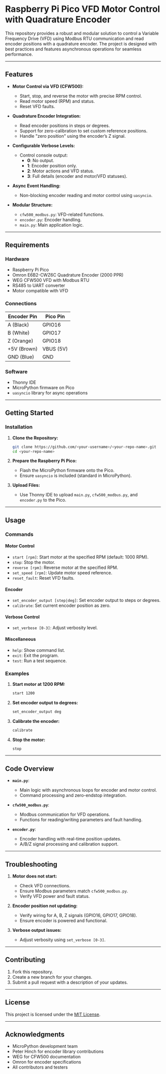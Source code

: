 # Raspberry Pi Pico VFD Motor Control with Quadrature Encoder

This repository provides a robust and modular solution to control a Variable Frequency Drive (VFD) using Modbus RTU communication and read encoder positions with a quadrature encoder. The project is designed with best practices and features asynchronous operations for seamless performance.

---

## Features

- **Motor Control via VFD (CFW500):**
  - Start, stop, and reverse the motor with precise RPM control.
  - Read motor speed (RPM) and status.
  - Reset VFD faults.
  
- **Quadrature Encoder Integration:**
  - Read encoder positions in steps or degrees.
  - Support for zero-calibration to set custom reference positions.
  - Handle "zero position" using the encoder’s Z signal.

- **Configurable Verbose Levels:**
  - Control console output:
    - **0**: No output.
    - **1**: Encoder position only.
    - **2**: Motor actions and VFD status.
    - **3**: Full details (encoder and motor/VFD statuses).

- **Async Event Handling:**
  - Non-blocking encoder reading and motor control using `uasyncio`.

- **Modular Structure:**
  - `cfw500_modbus.py`: VFD-related functions.
  - `encoder.py`: Encoder handling.
  - `main.py`: Main application logic.

---

## Requirements

### Hardware

- Raspberry Pi Pico
- Omron E6B2-CWZ6C Quadrature Encoder (2000 PPR)
- WEG CFW500 VFD with Modbus RTU
- RS485 to UART converter
- Motor compatible with VFD

### Connections

| Encoder Pin       | Pico Pin     |
|-------------------|--------------|
| A (Black)         | GPIO16       |
| B (White)         | GPIO17       |
| Z (Orange)        | GPIO18       |
| +5V (Brown)       | VBUS (5V)    |
| GND (Blue)        | GND          |

### Software

- Thonny IDE
- MicroPython firmware on Pico
- `uasyncio` library for async operations

---

## Getting Started

### Installation

1. **Clone the Repository:**
   ```bash
   git clone https://github.com/<your-username>/<your-repo-name>.git
   cd <your-repo-name>
   ```

2. **Prepare the Raspberry Pi Pico:**
   - Flash the MicroPython firmware onto the Pico.
   - Ensure `uasyncio` is included (standard in MicroPython).

3. **Upload Files:**
   - Use Thonny IDE to upload `main.py`, `cfw500_modbus.py`, and `encoder.py` to the Pico.

---

## Usage

### Commands

#### Motor Control
- `start [rpm]`: Start motor at the specified RPM (default: 1000 RPM).
- `stop`: Stop the motor.
- `reverse [rpm]`: Reverse motor at the specified RPM.
- `set_speed [rpm]`: Update motor speed reference.
- `reset_fault`: Reset VFD faults.

#### Encoder
- `set_encoder_output [step|deg]`: Set encoder output to steps or degrees.
- `calibrate`: Set current encoder position as zero.

#### Verbose Control
- `set_verbose [0-3]`: Adjust verbosity level.

#### Miscellaneous
- `help`: Show command list.
- `exit`: Exit the program.
- `test`: Run a test sequence.

### Examples

1. **Start motor at 1200 RPM:**
   ```bash
   start 1200
   ```

2. **Set encoder output to degrees:**
   ```bash
   set_encoder_output deg
   ```

3. **Calibrate the encoder:**
   ```bash
   calibrate
   ```

4. **Stop the motor:**
   ```bash
   stop
   ```

---

## Code Overview

- **`main.py`**:
  - Main logic with asynchronous loops for encoder and motor control.
  - Command processing and zero-endstop integration.

- **`cfw500_modbus.py`**:
  - Modbus communication for VFD operations.
  - Functions for reading/writing parameters and fault handling.

- **`encoder.py`**:
  - Encoder handling with real-time position updates.
  - A/B/Z signal processing and calibration support.

---

## Troubleshooting

1. **Motor does not start:**
   - Check VFD connections.
   - Ensure Modbus parameters match `cfw500_modbus.py`.
   - Verify VFD power and fault status.

2. **Encoder position not updating:**
   - Verify wiring for A, B, Z signals (GPIO16, GPIO17, GPIO18).
   - Ensure encoder is powered and functional.

3. **Verbose output issues:**
   - Adjust verbosity using `set_verbose [0-3]`.

---

## Contributing

1. Fork this repository.
2. Create a new branch for your changes.
3. Submit a pull request with a description of your updates.

---

## License

This project is licensed under the [MIT License](LICENSE).

---

## Acknowledgments

- MicroPython development team
- Peter Hinch for encoder library contributions
- WEG for CFW500 documentation
- Omron for encoder specifications
- All contributors and testers
```